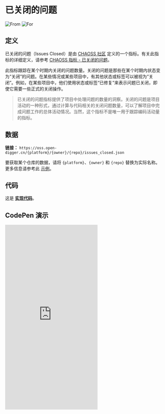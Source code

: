 # 已关闭的问题

![From](https://img.shields.io/badge/来自-CHAOSS-blue) ![For](https://img.shields.io/badge/用于-仓库-blue)

## 定义

已关闭的问题（Issues Closed）是由 [CHAOSS 社区](https://chaoss.community) 定义的一个指标。有关此指标的详细定义，请参考 [CHAOSS 指标 - 已关闭的问题](https://chaoss.community/zh-CN/kb/metric-issues-closed)。

此指标跟踪在某个时期内关闭的问题数量。关闭的问题是那些在某个时期内状态变为“关闭”的问题。在某些情况或某些项目中，有其他状态或标签可以被视为“关闭”。例如，在某些项目中，他们使用状态或标签“已修复”来表示问题已关闭，即使它需要一些正式的关闭操作。

> 已关闭的问题指标提供了项目中处理问题的数量的洞察。关闭的问题是项目活动的一种形式，通过计算与代码相关的关闭问题数量，可以了解项目中完成问题工作的总体活动情况。当然，这个指标不是唯一用于跟踪编码活动量的指标。

## 数据

**链接：** `https://oss.open-digger.cn/{platform}/{owner}/{repo}/issues_closed.json`

要获取某个仓库的数据，请将 `{platform}`、`{owner}` 和 `{repo}` 替换为实际名称。更多信息请参考此 [示例](https://oss.open-digger.cn/github/X-lab2017/open-digger/issues_closed.json)。

## 代码

这是 [**实现代码**](https://github.com/X-lab2017/open-digger/blob/master/src/metrics/chaoss.ts#L193)。

## CodePen 演示

<iframe height="600" scrolling="no" title="OpenDigger - [CHAOSS] Issues Status" src="https://codepen.io/frank-zsy/embed/mdjaZMw?default-tab=js%2Cresult&editable=true" frameborder="no" loading="lazy" allowtransparency="true" allowfullscreen="true">
  See the Pen <a href="https://codepen.io/frank-zsy/pen/mdjaZMw">
  OpenDigger - [CHAOSS] Issues Status</a> by Frank Zhao (<a href="https://codepen.io/frank-zsy">@frank-zsy</a>)
  on <a href="https://codepen.io">CodePen</a>.
</iframe>
